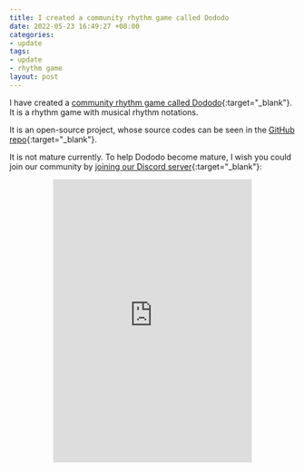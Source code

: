 ```yaml
---
title: I created a community rhythm game called Dododo
date: 2022-05-23 16:49:27 +08:00
categories:
- update
tags:
- update
- rhythm game
layout: post
---
```


I have created a [community rhythm game called Dododo](https://UlyssesZh.github.io/rpg/dododo){:target="_blank"}.
It is a rhythm game with musical rhythm notations.

It is an open-source project, whose source codes can be seen in the [GitHub repo](https://github.com/UlyssesZh/dododo){:target="_blank"}.

It is not mature currently.
To help Dododo become mature, I wish you could join our community by [joining our Discord server](https://discord.gg/yYdMw5hm2K){:target="_blank"}:

<p style="text-align: center"><iframe src="https://discord.com/widget?id=977458815794552842&theme=dark" width="350" height="500" allowtransparency="true" frameborder="0" sandbox="allow-popups allow-popups-to-escape-sandbox allow-same-origin allow-scripts"></iframe></p>
